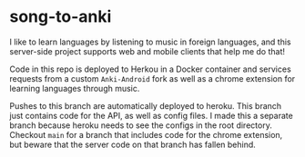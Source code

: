 # song-to-anki

I like to learn languages by listening to music in foreign languages, and this server-side project supports web and mobile clients that help me do that!

Code in this repo is deployed to Herkou in a Docker container and services requests from a custom `Anki-Android` fork as well as a chrome extension for learning languages through music.

Pushes to this branch are automatically deployed to heroku. This branch just contains code for the API, as well as config files. I made this a separate branch because heroku needs to see the configs in the root directory. Checkout `main` for a branch that includes code for the chrome extension, but beware that the server code on that branch has fallen behind.
